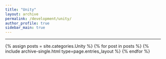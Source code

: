 ```yaml
---
title: "Unity"
layout: archive
permalink: /development/unity/
author_profile: true
sidebar_main: true
---
```

***
<!--필요하다면 여기서 하드코딩으로 세부카테고리 만들고 만다.-->
{% assign posts = site.categories.Unity %}
{% for post in posts %} {% include archive-single.html type=page.entries_layout %} {% endfor %}